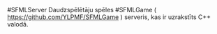 #SFMLServer
Daudzspēlētāju spēles #SFMLGame ( https://github.com/YLPMF/SFMLGame ) serveris, kas ir uzrakstīts C++ valodā.

